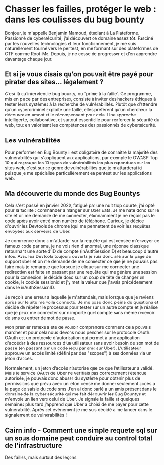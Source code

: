 # Chasser les failles, protéger le web : dans les coulisses du bug bounty

Bonjour, je m'appelle Benjamin Mamoud, étudiant à La Plateforme. Passionné de cybersécurité, j’ai découvert ce domaine assez tôt. Fasciné par les nouvelles technologies et leur fonctionnement, je me suis naturellement tourné vers le pentest, en me formant sur des plateformes de CTF comme Root-Me. Depuis, je ne cesse de progresser et d’en apprendre davantage chaque jour.

## Et si je vous disais qu’on pouvait être payé pour pirater des sites… légalement ?

C’est là qu’intervient le bug bounty, ou "prime à la faille". Ce programme, mis en place par des entreprises, consiste à inviter des hackers éthiques à tester leurs systèmes à la recherche de vulnérabilités. Plutôt que d’attendre qu’un cybercriminel exploite une faille, elles préfèrent qu’un chercheur la découvre en amont et le récompensent pour cela.
Une approche intelligente, collaborative, et surtout essentielle pour renforcer la sécurité du web, tout en valorisant les compétences des passionnés de cybersécurité.

## Les vulnérabilités

Pour performer en Bug Bounty il est obligatoire de connaitre la majorité des vulnérabilités qui s'appliquent aux applications, par exemple le OWASP Top 10 qui regroupe les 10 types de vulnérabilités les plus répendues sur les sites web, c'est sur ce genre de vulnérabilités que je m'attarderai ici puisque je me spécialise particulièrement en pentest sur les applications web.

## Ma découverte du monde des Bug Bountys

Cela s'est passé en janvier 2020, fatigué par une nuit trop courte, j’ai opté pour la facilité : commander à manger sur Uber Eats. Je me hâte donc sur le site et on me demande de me connecter, étonnamment je ne reçois pas le code après avoir entré mon numéro de téléphone. Curieux, je décide d'ouvrir les Devtools de chrome (qui me permettent de voir les requêtes envoyées aux serveurs de Uber.

Je commence donc a m'attarder sur la requête qui est censée m'envoyer ce fameux code par sms, je ne vois rien d'anormal, une réponse classique retournant une sorte d'ID de compte (inAuthSessionID) et beaucoup d'autre infos. Avec les Devtools toujours ouverts je suis donc allé sur la page de support uber et on me demande de me connecter ce que je ne pouvais pas faire mais je remarque que lorsque je clique sur me connecter une redirection est faite en passant par une requête qui me génère une session pour la connexion, je décide donc sur un coup de tête de changer un cookie, le cookie sessionid et j'y met la valeur que j'avais précédemment dans le inAuthSessionID.

Je reçois une erreur a laquelle je m'attendais, mais lorsque que je reviens après sur le site me voila connecté. Je me pose donc pleins de questions et décide de répéter le processus pour tester sur un autre compte et je réalise que je peux me connecter sur n'importe quel compte sans même recevoir de sms ou entrer de mot de passe.

Mon premier reflexe a été de vouloir comprendre comment cela pouvais marcher et pour cela nous devons nous pencher sur le protocole Oauth.
OAuth est un protocole d'autorisation qui permet à une application d'accéder à des ressources d’un utilisateur sans avoir besoin de son mot de passe (en passant par un code reçu par sms sur Uber). L’utilisateur approuve un accès limité (défini par des "scopes") à ses données via un jeton d’accès.

Normalement, un jeton d’accès n’autorise que ce que l’utilisateur a validé. Mais le service OAuth de Uber ne vérifiais pas correctement l’étendue autorisée, je pouvais donc abuser du système pour obtenir plus de permissions que prévu avec un jeton censé me donner seulement accès a la page de saisie du code sms
J'en ai donc parlé a un amis présent dans le domaine de la cyber sécurité qui me fait découvrir les Bug Bountys et m'envoie un lien vers celui de Uber.
Je signale la faille et quelques semaines plus tard j'apprend que Uber a choisi de me payer pour cette vulnérabilité.
Après cet évènement je me suis décidé a me lancer dans le signalement de vulnérabilités !

## Cairn.info - Comment une simple requete sql sur un sous domaine peut conduire au control total de l'infrastructure






Des failles, mais surtout des leçons






